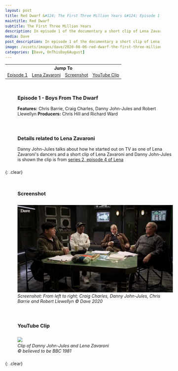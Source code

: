 ```yaml
---
layout: post
title: Red Dwarf &#124; The First Three Million Years &#124; Episode 1 &#124; 6 August 2020 &#124; In this episode a short clip of Lena Zavaroni is shown
maintitle: Red Dwarf
subtitle: The First Three Million Years
description: In episode 1 of the documentary a short clip of Lena Zavaroni is shown.
media: Dave
post_description: In episode 1 of the documentary a short clip of Lena Zavaroni is shown.
image: /assets/images/dave/2020-08-06-red-dwarf-the-first-three-million-years.jpg
categories: [Dave, OnThisDay6August]
---
```


<table style="text-align:center;">
<tr><th colspan="4">Jump To</th></tr>
<tr>
<td><a href="#episode-1---boys-from-the-dwarf">Episode 1</a></td>
<td><a href="#details-related-to-lena-zavaroni">Lena Zavaroni</a></td>
<td><a href="#screenshot">Screenshot</a></td>
<td><a href="#youtube-clip">YouTube Clip</a></td>
</tr>
</table>

<figure class="fig1">
<figcaption>
<h3 id="episode-1---boys-from-the-dwarf">Episode 1 - Boys From The Dwarf</h3>
<strong>Features:</strong> Chris Barrie, Craig Charles, Danny John-Jules and Robert Llewellyn
<strong>Producers:</strong> Chris Hill and Richard Ward
</figcaption>
</figure>

<figure class="fig2">
<figcaption>
<h3 id="details-related-to-lena-zavaroni">Details related to Lena Zavaroni</h3>
Danny John-Jules talks about how he started out on TV as one of Lena Zavaroni's dancers and a short clip of Lena Zavaroni and Danny John-Jules is shown the clip is from <a href="/1981-04-29-lena">series 2, episode 4 of Lena</a>
</figcaption>
</figure>

{: .clear}

<figure class="fig1">
<figcaption>
<h3 id="screenshot">Screenshot</h3>
</figcaption>
<a href="/assets/images/dave/2020-08-06-red-dwarf-the-first-three-million-years.jpg"><img src="/assets/images/dave/2020-08-06-red-dwarf-the-first-three-million-years.jpg" class="full-width zoom-in"></a>
<figcaption>
<cite>Screenshot: From left to right; Craig Charles, Danny John-Jules, Chris Barrie and Robert Llewellyn &copy; Dave 2020</cite>
</figcaption>
</figure>

<figure class="fig2">
<figcaption>
<h3 id="youtube-clip">YouTube Clip</h3>
</figcaption>
<a href="https://youtu.be/DljMPkYCuEw" title="Click to watch on YouTube"><img src="https://img.youtube.com/vi/DljMPkYCuEw/mqdefault.jpg" class="full-width" /></a>
<figcaption>
<cite>Clip of Danny John-Jules and Lena Zavaroni<br />&copy; believed to be BBC 1981</cite>
</figcaption>
</figure>

<br />{: .clear}

<style>
.fig1 {float:left; width:49%;}

.fig2 {float:right; width:49%;}

figcaption {float:left; width:100%;}

@media screen and (orientation:portrait) {
.fig1, .fig2 {float:left; width:100%;}
figcaption {float:left; width:100%; margin-bottom: 10px;}
}
</style>

